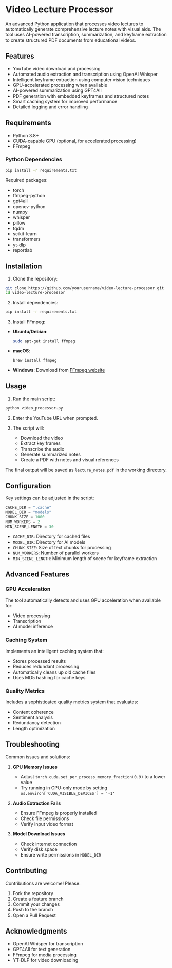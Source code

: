 # Video Lecture Processor

An advanced Python application that processes video lectures to automatically generate comprehensive lecture notes with visual aids. The tool uses AI-powered transcription, summarization, and keyframe extraction to create structured PDF documents from educational videos.

## Features

- YouTube video download and processing
- Automated audio extraction and transcription using OpenAI Whisper
- Intelligent keyframe extraction using computer vision techniques
- GPU-accelerated processing when available
- AI-powered summarization using GPT4All
- PDF generation with embedded keyframes and structured notes
- Smart caching system for improved performance
- Detailed logging and error handling

## Requirements

- Python 3.8+
- CUDA-capable GPU (optional, for accelerated processing)
- FFmpeg

### Python Dependencies

```bash
pip install -r requirements.txt
```

Required packages:
- torch
- ffmpeg-python
- gpt4all
- opencv-python
- numpy
- whisper
- pillow
- tqdm
- scikit-learn
- transformers
- yt-dlp
- reportlab

## Installation

1. Clone the repository:
```bash
git clone https://github.com/yourusername/video-lecture-processor.git
cd video-lecture-processor
```

2. Install dependencies:
```bash
pip install -r requirements.txt
```

3. Install FFmpeg:
- **Ubuntu/Debian**:
  ```bash
  sudo apt-get install ffmpeg
  ```
- **macOS**:
  ```bash
  brew install ffmpeg
  ```
- **Windows**: Download from [FFmpeg website](https://ffmpeg.org/download.html)

## Usage

1. Run the main script:
```bash
python video_processor.py
```

2. Enter the YouTube URL when prompted.

3. The script will:
   - Download the video
   - Extract key frames
   - Transcribe the audio
   - Generate summarized notes
   - Create a PDF with notes and visual references

The final output will be saved as `lecture_notes.pdf` in the working directory.

## Configuration

Key settings can be adjusted in the script:

```python
CACHE_DIR = ".cache"
MODEL_DIR = "models"
CHUNK_SIZE = 1000
NUM_WORKERS = 2
MIN_SCENE_LENGTH = 30
```

- `CACHE_DIR`: Directory for cached files
- `MODEL_DIR`: Directory for AI models
- `CHUNK_SIZE`: Size of text chunks for processing
- `NUM_WORKERS`: Number of parallel workers
- `MIN_SCENE_LENGTH`: Minimum length of scene for keyframe extraction

## Advanced Features

### GPU Acceleration

The tool automatically detects and uses GPU acceleration when available for:
- Video processing
- Transcription
- AI model inference

### Caching System

Implements an intelligent caching system that:
- Stores processed results
- Reduces redundant processing
- Automatically cleans up old cache files
- Uses MD5 hashing for cache keys

### Quality Metrics

Includes a sophisticated quality metrics system that evaluates:
- Content coherence
- Sentiment analysis
- Redundancy detection
- Length optimization

## Troubleshooting

Common issues and solutions:

1. **GPU Memory Issues**
   - Adjust `torch.cuda.set_per_process_memory_fraction(0.9)` to a lower value
   - Try running in CPU-only mode by setting `os.environ['CUDA_VISIBLE_DEVICES'] = '-1'`

2. **Audio Extraction Fails**
   - Ensure FFmpeg is properly installed
   - Check file permissions
   - Verify input video format

3. **Model Download Issues**
   - Check internet connection
   - Verify disk space
   - Ensure write permissions in `MODEL_DIR`

## Contributing

Contributions are welcome! Please:

1. Fork the repository
2. Create a feature branch
3. Commit your changes
4. Push to the branch
5. Open a Pull Request

## Acknowledgments

- OpenAI Whisper for transcription
- GPT4All for text generation
- FFmpeg for media processing
- YT-DLP for video downloading
